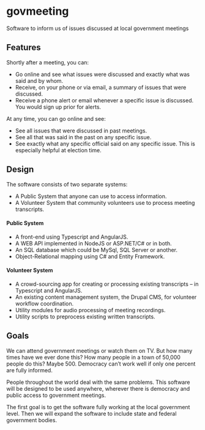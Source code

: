 # govmeeting
Software to inform us of issues discussed at local government meetings

## Features

Shortly after a meeting, you can:
* Go online and see what issues were discussed and exactly what was said and by whom.
* Receive, on your phone or via email, a summary of issues that were discussed. 
* Receive a phone alert or email whenever a specific issue is discussed. You would sign up prior for alerts.

At any time, you can go online and see:
* See all issues that were discussed in past meetings.
* See all that was said in the past on any specific issue.
* See exactly what any specific official said on any specific issue. This is especially helpful at election time.

## Design

The software consists of two separate systems:
* A Public System that anyone can use to access information.
* A Volunteer System that community volunteers use to process meeting transcripts.

#### Public System
* A front-end using Typescript and AngularJS.
* A WEB API implemented in NodeJS or ASP.NET/C# or in both.
* An SQL database which could be MySql, SQL Server or another. 
* Object-Relational mapping using C# and Entity Framework.

#### Volunteer System
* A crowd-sourcing app for creating or processing existing transcripts – in Typescript and AngularJS.
* An existing content management system, the Drupal CMS, for volunteer workflow coordination.
* Utility modules for audio processing of meeting recordings.
* Utility scripts to preprocess existing written transcripts. 

## Goals

We can attend government meetings or watch them on TV. But how many times have we ever done this? How many people in a town of 50,000 people do this? Maybe 500. Democracy can’t work well if only one percent are fully informed.

People throughout the world deal with the same problems. This software will be designed to be used anywhere, wherever there is democracy and public access to government meetings.

The first goal is to get the software fully working at the local government level. Then we will expand the software to include state and federal government bodies.


